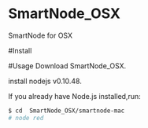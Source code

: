 # SmartNode_OSX
SmartNode for OSX


#Install 
 

#Usage
Download SmartNode_OSX.

install nodejs v0.10.48.

If you already have Node.js installed,run:

```bash
$ cd  SmartNode_OSX/smartnode-mac
# node red

```